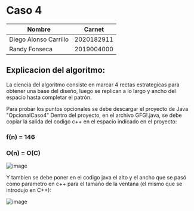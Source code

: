 
# Caso 4

| Nombre                | Carnet     |
|-----------------------|------------|
| Diego Alonso Carrillo | 2020182911 |
| Randy Fonseca         | 2019004000 |

## Explicacion del algoritmo:

  La ciencia del algoritmo consiste en marcar 4 rectas estrategicas para obtener una base del diseño, luego se replican a lo largo y ancho del espacio hasta completar el patrón.
  
  Para probar los puntos opcionales se debe descargar el proyecto de Java "OpcionalCaso4"
 Dentro del proyecto, en el archivo GFG!.java, se debe copiar la salida del codigo c++ en el espacio indicado en el proyecto: 
  
  
### f(n) = 146
### O(n) = O(C)
  
![image](https://user-images.githubusercontent.com/49202815/111855315-e2dfb000-88e9-11eb-947b-cbc66791c5af.png)


  
  
  
  Y tambien se debe poner en el codigo java el alto y el ancho que se pasó como parametro en c++ para el tamaño de la ventana (el mismo que se introdujo en C++):
  
  ![image](https://user-images.githubusercontent.com/49202815/111855380-2fc38680-88ea-11eb-9ef2-f49ce896d83c.png)


  
